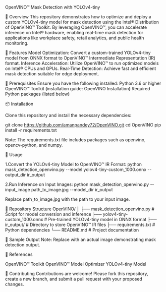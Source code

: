 OpenVINO™ Mask Detection with YOLOv4-tiny


🚀 Overview
This repository demonstrates how to optimize and deploy a custom YOLOv4-tiny model for mask detection using the Intel® Distribution of OpenVINO™ Toolkit. By leveraging OpenVINO™, you can accelerate inference on Intel® hardware, enabling real-time mask detection for applications like workplace safety, retail analytics, and public health monitoring.


🧠 Features
Model Optimization: Convert a custom-trained YOLOv4-tiny model from ONNX format to OpenVINO™ Intermediate Representation (IR) format.
Inference Acceleration: Utilize OpenVINO™ to run optimized models on Intel® CPUs and GPUs.
Real-Time Detection: Achieve fast and efficient mask detection suitable for edge deployment.


🔧 Prerequisites
Ensure you have the following installed:
Python 3.6 or higher
OpenVINO™ Toolkit (installation guide: OpenVINO Installation)
Required Python packages (listed below)


📦 Installation

Clone this repository and install the necessary dependencies:

git clone https://github.com/amanpandey72/OpenVINO.git
cd OpenVINO
pip install -r requirements.txt


Note: The requirements.txt file includes packages such as openvino, opencv-python, and numpy.


🧪 Usage

1.Convert the YOLOv4-tiny Model to OpenVINO™ IR Format:
python mask_detection_openvino.py --model yolov4-tiny-custom_1000.onnx --output_dir ir_output

2.Run Inference on Input Images:
python mask_detection_openvino.py --input_image path_to_image.jpg --model_dir ir_output

Replace path_to_image.jpg with the path to your input image.


📂 Repository Structure
OpenVINO/
│
├── mask_detection_openvino.py   # Script for model conversion and inference
├── yolov4-tiny-custom_1000.onnx # Pre-trained YOLOv4-tiny model in ONNX format
├── ir_output/                   # Directory to store OpenVINO™ IR files
├── requirements.txt             # Python dependencies
└── README.md                    # Project documentation


📸 Sample Output
Note: Replace with an actual image demonstrating mask detection output.


🔗 References

OpenVINO™ Toolkit
OpenVINO™ Model Optimizer
YOLOv4-tiny Model

🤝 Contributing
Contributions are welcome! Please fork this repository, create a new branch, and submit a pull request with your proposed changes.


 
